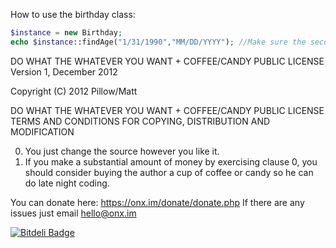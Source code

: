 How to use the birthday class:

```php
$instance = new Birthday;
echo $instance::findAge("1/31/1990","MM/DD/YYYY"); //Make sure the second parameter matches the format of the user's birthday.
```

DO WHAT THE WHATEVER YOU WANT + COFFEE/CANDY PUBLIC LICENSE
Version 1, December 2012

Copyright (C) 2012 Pillow/Matt


DO WHAT THE WHATEVER YOU WANT + COFFEE/CANDY PUBLIC LICENSE
TERMS AND CONDITIONS FOR COPYING, DISTRIBUTION AND MODIFICATION

0. You just change the source however you like it. 
1. If you make a substantial amount of money by exercising clause 0,
   you should consider buying the author a cup of coffee or candy so he
   can do late night coding.

You can donate here: https://onx.im/donate/donate.php
If there are any issues just email hello@onx.im


[![Bitdeli Badge](https://d2weczhvl823v0.cloudfront.net/pillows/birthday-class/trend.png)](https://bitdeli.com/free "Bitdeli Badge")

